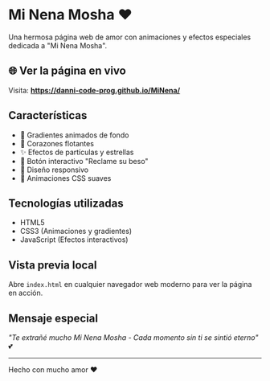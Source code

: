 # Mi Nena Mosha ❤️

Una hermosa página web de amor con animaciones y efectos especiales dedicada a "Mi Nena Mosha".

## 🌐 Ver la página en vivo
Visita: **https://danni-code-prog.github.io/MiNena/**

## Características

- 🌈 Gradientes animados de fondo
- 💖 Corazones flotantes
- ✨ Efectos de partículas y estrellas
- 💋 Botón interactivo "Reclame su beso"
- 📱 Diseño responsivo
- 🎨 Animaciones CSS suaves

## Tecnologías utilizadas

- HTML5
- CSS3 (Animaciones y gradientes)
- JavaScript (Efectos interactivos)

## Vista previa local

Abre `index.html` en cualquier navegador web moderno para ver la página en acción.

## Mensaje especial

*"Te extrañé mucho Mi Nena Mosha - Cada momento sin ti se sintió eterno"* 💕

---

Hecho con mucho amor ❤️